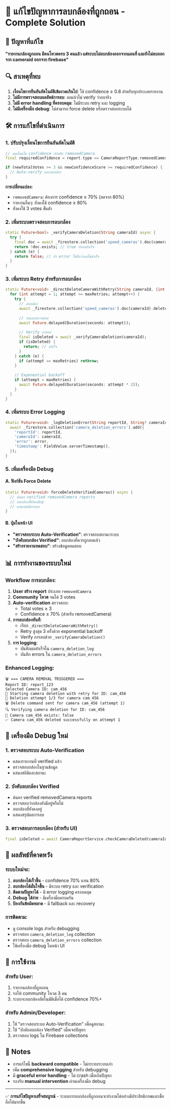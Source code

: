 # 🔧 แก้ไขปัญหาการลบกล้องที่ถูกถอน - Complete Solution

## 🎯 ปัญหาที่แก้ไข

**"รายงานกล้องถูกถอน มีคนโหวตครบ 3 คนแล้ว แต่ระบบไม่ลบกล้องออกจากแผนที่ และยังไม่ลบออกจาก cameraid ออกจาก firebase"**

## 🔍 สาเหตุที่พบ

1. **เงื่อนไขการยืนยันอัตโนมัติเข้มงวดเกินไป**: ใช้ confidence ≥ 0.8 สำหรับทุกประเภทรายงาน
2. **ไม่มีการตรวจสอบผลลัพธ์การลบ**: ลบแล้วไม่ verify ว่าลบจริง
3. **ไม่มี error handling ที่ครอบคลุม**: ไม่มีระบบ retry และ logging
4. **ไม่มีเครื่องมือ debug**: ไม่สามารถ force delete หรือตรวจสอบระบบได้

## 🛠️ การแก้ไขที่ดำเนินการ

### 1. ปรับปรุงเงื่อนไขการยืนยันอัตโนมัติ

```dart
// ลดเงื่อนไข confidence สำหรับ removedCamera
final requiredConfidence = report.type == CameraReportType.removedCamera ? 0.7 : 0.8;

if (newTotalVotes >= 3 && newConfidenceScore >= requiredConfidence) {
  // Auto-verify และลบกล้อง
}
```

**การเปลี่ยนแปลง:**
- `removedCamera`: ต้องการ confidence ≥ 70% (ลดจาก 80%)
- รายงานอื่นๆ: ยังคงใช้ confidence ≥ 80%
- ยังคงใช้ 3 votes ขั้นต่ำ

### 2. เพิ่มระบบตรวจสอบการลบกล้อง

```dart
static Future<bool> _verifyCameraDeletion(String cameraId) async {
  try {
    final doc = await _firestore.collection('speed_cameras').doc(cameraId).get();
    return !doc.exists; // true ถ้าลบสำเร็จ
  } catch (e) {
    return false; // ถ้า error ให้ถือว่าลบไม่สำเร็จ
  }
}
```

### 3. เพิ่มระบบ Retry สำหรับการลบกล้อง

```dart
static Future<void> _directDeleteCameraWithRetry(String cameraId, {int maxRetries = 3}) async {
  for (int attempt = 1; attempt <= maxRetries; attempt++) {
    try {
      // ลบกล้อง
      await _firestore.collection('speed_cameras').doc(cameraId).delete();
      
      // รอและตรวจสอบ
      await Future.delayed(Duration(seconds: attempt));
      
      // Verify การลบ
      final isDeleted = await _verifyCameraDeletion(cameraId);
      if (isDeleted) {
        return; // สำเร็จ
      }
    } catch (e) {
      if (attempt == maxRetries) rethrow;
    }
    
    // Exponential backoff
    if (attempt < maxRetries) {
      await Future.delayed(Duration(seconds: attempt * 2));
    }
  }
}
```

### 4. เพิ่มระบบ Error Logging

```dart
static Future<void> _logDeletionError(String reportId, String? cameraId, String error) async {
  await _firestore.collection('camera_deletion_errors').add({
    'reportId': reportId,
    'cameraId': cameraId,
    'error': error,
    'timestamp': FieldValue.serverTimestamp(),
  });
}
```

### 5. เพิ่มเครื่องมือ Debug

#### A. ฟังก์ชัน Force Delete
```dart
static Future<void> forceDeleteVerifiedCameras() async {
  // ค้นหา verified removedCamera reports
  // ลบกล้องที่ยังคงมีอยู่
  // แสดงสถิติการลบ
}
```

#### B. ปุ่มในหน้า UI
- **"ตรวจสอบระบบ Auto-Verification"**: ตรวจสอบสถานะระบบ
- **"บังคับลบกล้อง Verified"**: ลบกล้องที่ควรถูกลบแล้ว
- **"สร้างรายงานทดสอบ"**: สร้างข้อมูลทดสอบ

## 📊 การทำงานของระบบใหม่

### Workflow การลบกล้อง:

1. **User สร้าง report** ประเภท `removedCamera`
2. **Community โหวต** จนได้ 3 votes
3. **Auto-verification** ตรวจสอบ:
   - Total votes ≥ 3
   - Confidence ≥ 70% (สำหรับ removedCamera)
4. **การลบกล้องทันที**:
   - เรียก `_directDeleteCameraWithRetry()`
   - Retry สูงสุด 3 ครั้งด้วย exponential backoff
   - Verify การลบด้วย `_verifyCameraDeletion()`
5. **การ logging**:
   - บันทึกผลสำเร็จใน `camera_deletion_log`
   - บันทึก errors ใน `camera_deletion_errors`

### Enhanced Logging:

```
🗑️ === CAMERA REMOVAL TRIGGERED ===
Report ID: report_123
Selected Camera ID: cam_456
🔄 Starting camera deletion with retry for ID: cam_456
🔄 Deletion attempt 1/3 for camera cam_456
🗑️ Delete command sent for camera cam_456 (attempt 1)
🔍 Verifying camera deletion for ID: cam_456
📍 Camera cam_456 exists: false
✅ Camera cam_456 deleted successfully on attempt 1
```

## 🔧 เครื่องมือ Debug ใหม่

### 1. ตรวจสอบระบบ Auto-Verification
- แสดงรายงานที่ verified แล้ว
- ตรวจสอบกล้องในฐานข้อมูล
- แสดงสถิติและสถานะ

### 2. บังคับลบกล้อง Verified
- ค้นหา verified removedCamera reports
- ตรวจสอบว่ากล้องยังมีอยู่หรือไม่
- ลบกล้องที่ยังคงอยู่
- แสดงสรุปผลการลบ

### 3. ตรวจสอบการลบกล้อง (สำหรับ UI)
```dart
final isDeleted = await CameraReportService.checkCameraDeleted(cameraId);
```

## 🎉 ผลลัพธ์ที่คาดหวัง

### ระบบใหม่จะ:
1. **ลบกล้องได้เร็วขึ้น** - confidence 70% แทน 80%
2. **ลบกล้องได้มั่นใจขึ้น** - มีระบบ retry และ verification
3. **ติดตามปัญหาได้** - มี error logging ครอบคลุม
4. **Debug ได้ง่าย** - มีเครื่องมือครบครัน
5. **ป้องกันข้อผิดพลาด** - มี fallback และ recovery

### การติดตาม:
- ดู console logs สำหรับ debugging
- ตรวจสอบ `camera_deletion_log` collection
- ตรวจสอบ `camera_deletion_errors` collection
- ใช้เครื่องมือ debug ในหน้า UI

## 🚀 การใช้งาน

### สำหรับ User:
1. รายงานกล้องที่ถูกถอน
2. รอให้ community โหวต 3 คน
3. ระบบจะลบกล้องอัตโนมัติเมื่อได้ confidence 70%+

### สำหรับ Admin/Developer:
1. ใช้ "ตรวจสอบระบบ Auto-Verification" เพื่อดูสถานะ
2. ใช้ "บังคับลบกล้อง Verified" เมื่อเจอปัญหา
3. ตรวจสอบ logs ใน Firebase collections

## 📝 Notes

- การแก้ไขนี้ **backward compatible** - ไม่กระทบระบบเก่า
- เพิ่ม **comprehensive logging** สำหรับ debugging
- มี **graceful error handling** - ไม่ crash เมื่อเกิดปัญหา
- รองรับ **manual intervention** ผ่านเครื่องมือ debug

---

✅ **การแก้ไขปัญหาเสร็จสมบูรณ์** - ระบบการลบกล้องที่ถูกถอนจะทำงานได้อย่างมีประสิทธิภาพและเชื่อถือได้มากขึ้น
